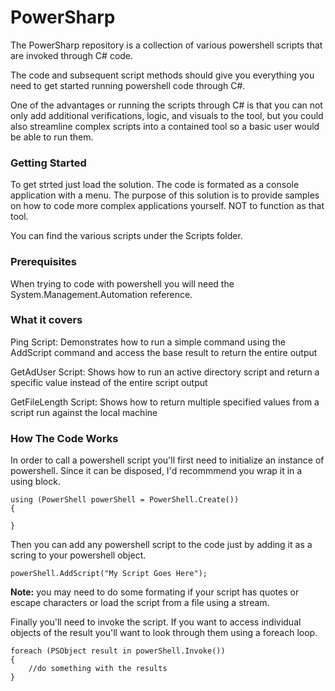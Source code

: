 # PowerSharp

The PowerSharp repository is a collection of various powershell scripts that are invoked through C# code. 

The code and subsequent script methods should give you everything you need to get started running powershell code through C#. 

One of the advantages or running the scripts through C# is that you can not only add additional verifications, logic, and visuals to the tool, but you could also streamline complex scripts into a contained tool so a basic user would be able to run them.

### Getting Started

To get strted just load the solution. The code is formated as a console application with a menu.
The purpose of this solution is to provide samples on how to code more complex applications yourself. NOT to function as that tool. 

You can find the various scripts under the Scripts folder.

### Prerequisites

When trying to code with powershell you will need the System.Management.Automation reference. 

### What it covers
Ping Script:
Demonstrates how to run a simple command using the AddScript command and access the base result to return the entire output

GetAdUser Script:
Shows how to run an active directory script and return a specific value instead of the entire script output 

GetFileLength Script:
Shows how to return multiple specified values from a script run against the local machine

### How The Code Works

In order to call a powershell script you'll first need to initialize an instance of powershell. Since it can be disposed, I'd recommmend you wrap it in a using block. 

```
using (PowerShell powerShell = PowerShell.Create())
{

}

```

Then you can add any powershell script to the code just by adding it as a scring to your powershell object.

```
powerShell.AddScript("My Script Goes Here");
```
**Note:** 
you may need to do some formating if your script has quotes or escape characters or load the script from a file using a stream. 

Finally you'll need to invoke the script. If you want to access individual objects of the result you'll want to look through them using a foreach loop. 

```
foreach (PSObject result in powerShell.Invoke())
{
    //do something with the results
}
```
